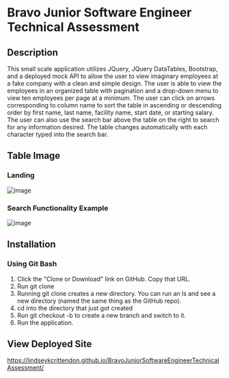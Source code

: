# Bravo Junior Software Engineer Technical Assessment

## Description
This small scale application utilizes JQuery, JQuery DataTables, Bootstrap, and a deployed mock API to allow the user to view imaginary employees at a  fake company with a clean and simple design.  The user is able to view the employees in an organized table with pagination and a drop-down menu to view ten employees per page at a minimum.  The user can click on arrows corresponding to column name to sort the table in ascending or descending order by first name, last name, facility name, start date, or starting salary.  The user can also use the search bar above the table on the right to search for any information desired.  The table changes automatically with each character typed into the search bar.  

## Table Image
### Landing
![image](https://user-images.githubusercontent.com/62181538/98052389-1e2e8600-1e04-11eb-8e94-c5f572e3d9aa.png)

### Search Functionality Example
![image](https://user-images.githubusercontent.com/62181538/98052692-d6f4c500-1e04-11eb-9d02-8c7f11bd0837.png)

## Installation 
### Using Git Bash
1. Click the "Clone or Download" link on GitHub. Copy that URL.
2. Run git clone <github url goes here>
3. Running git clone creates a new directory. You can run an ls and see a new directory (named the same thing as the GitHub repo).
4. cd into the directory that just got created
5. Run git checkout -b <name-of-branch> to create a new branch and switch to it.
6. Run the application.
  
## View Deployed Site
https://lindseykcrittendon.github.io/BravoJuniorSoftwareEngineerTechnicalAssessment/
